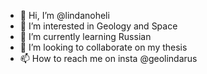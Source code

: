 - 👋 Hi, I’m @lindanoheli
- 👀 I’m interested in Geology and Space
- 🌱 I’m currently learning Russian
- 💞️ I’m looking to collaborate on my thesis
- 📫 How to reach me on insta @geolindarus

<!---
lindanoheli/lindanoheli is a ✨ special ✨ repository because its `README.md` (this file) appears on your GitHub profile.
You can click the Preview link to take a look at your changes.
--->
